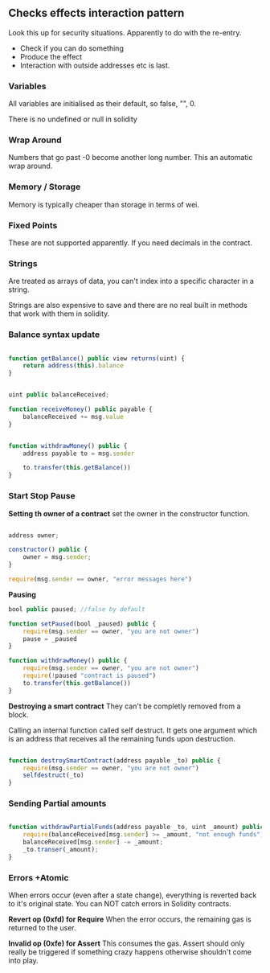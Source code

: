 ## Checks effects interaction pattern

Look this up for security situations. Apparently to do with the re-entry.

- Check if you can do something
- Produce the effect
- Interaction with outside addresses etc is last.

### Variables

All variables are initialised as their default, so false, "", 0.

There is no undefined or null in solidity

### Wrap Around

Numbers that go past -0 become another long number. This an automatic wrap around.

### Memory / Storage

Memory is typically cheaper than storage in terms of wei.

### Fixed Points

These are not supported apparently. If you need decimals in the contract.

### Strings

Are treated as arrays of data, you can't index into a specific character in a string.

Strings are also expensive to save and there are no real built in methods that work with them in solidity.

### Balance syntax update

```js

function getBalance() public view returns(uint) {
    return address(this).balance
}

```

```js

uint public balanceReceived;

function receiveMoney() public payable {
    balanceReceived += msg.value
}

```

```js

function withdrawMoney() public {
    address payable to = msg.sender

    to.transfer(this.getBalance())
}

```

### Start Stop Pause

**Setting th owner of a contract**
set the owner in the constructor function.

```js

address owner;

constructor() public {
    owner = msg.sender;
}

require(msg.sender == owner, "error messages here")
```

**Pausing**

```js
bool public paused; //false by default

function setPaused(bool _paused) public {
    require(msg.sender == owner, "you are not owner")
    pause = _paused
}

function withdrawMoney() public {
    require(msg.sender == owner, "you are not owner")
    require(!paused "contract is paused")
    to.transfer(this.getBalance())
}
```

**Destroying a smart contract**
They can't be completly removed from a block.

Calling an internal function called self destruct. It gets one argument which is an address that receives all the remaining funds upon destruction.

```js

function destroySmartContract(address payable _to) public {
    require(msg.sender == owner, "you are not owner")
    selfdestruct(_to)
}

```

### Sending Partial amounts

```js

function withdrawPartialFunds(address payable _to, uint _amount) public {
    require(balanceReceived[msg.sender] >= _amount, "not enough funds");
    balanceReceived[msg.sender] -= _amount;
    _to.transer(_amount);
}

```

### Errors +Atomic

When errors occur (even after a state change), everything is reverted back to it's original state. You can NOT catch errors in Solidity contracts.

**Revert op (0xfd) for Require**
When the error occurs, the remaining gas is returned to the user.

**Invalid op (0xfe) for Assert**
This consumes the gas. Assert should only really be triggered if something crazy happens otherwise shouldn't come into play.

